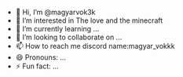 - 👋 Hi, I’m @magyarvok3k
- 👀 I’m interested in The love and the minecraft
- 🌱 I’m currently learning ...
- 💞️ I’m looking to collaborate on ...
- 📫 How to reach me discord name:magyar_vokkk
- 😄 Pronouns: ...
- ⚡ Fun fact: ...

<!---
magyarvok3k/magyarvok3k is a ✨ special ✨ repository because its `README.md` (this file) appears on your GitHub profile.
You can click the Preview link to take a look at your changes.
--->
